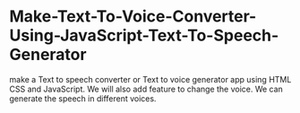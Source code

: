 # Make-Text-To-Voice-Converter-Using-JavaScript-Text-To-Speech-Generator
make a Text to speech converter or Text to voice generator app using HTML CSS and JavaScript. We will also add feature to change the voice. We can generate the speech in different voices.
